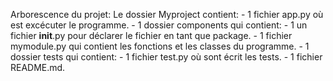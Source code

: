 Arborescence du projet:
Le dossier Myproject contient:
    - 1 fichier app.py où est excécuter le programme.
    - 1 dossier components qui contient:
        - 1 un fichier __init__.py pour déclarer le fichier en tant que package.
        - 1 fichier mymodule.py qui contient les fonctions et les classes du programme.
    - 1 dossier tests qui contient:
        - 1 fichier test.py où sont écrit les tests.
    - 1 fichier README.md.
